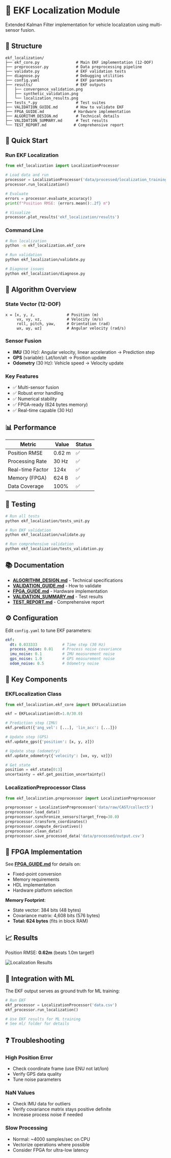 # 🎯 EKF Localization Module

Extended Kalman Filter implementation for vehicle localization using multi-sensor fusion.

## 📁 Structure

```
ekf_localization/
├── ekf_core.py                # Main EKF implementation (12-DOF)
├── preprocessor.py            # Data preprocessing pipeline
├── validate.py                # EKF validation tests
├── diagnose.py                # Debugging utilities
├── config.yaml                # EKF parameters
├── results/                   # EKF outputs
│   ├── convergence_validation.png
│   ├── synthetic_validation.png
│   └── localization_results.png
├── tests_*.py                 # Test suites
├── VALIDATION_GUIDE.md        # How to validate EKF
├── FPGA_GUIDE.md             # Hardware implementation
├── ALGORITHM_DESIGN.md        # Technical details
├── VALIDATION_SUMMARY.md      # Test results
└── TEST_REPORT.md            # Comprehensive report
```

## 🚀 Quick Start

### Run EKF Localization

```python
from ekf_localization import LocalizationProcessor

# Load data and run
processor = LocalizationProcessor('data/processed/localization_training_data.csv')
processor.run_localization()

# Evaluate
errors = processor.evaluate_accuracy()
print(f"Position RMSE: {errors.mean():.2f} m")

# Visualize
processor.plot_results('ekf_localization/results')
```

### Command Line

```bash
# Run localization
python -m ekf_localization.ekf_core

# Run validation
python ekf_localization/validate.py

# Diagnose issues
python ekf_localization/diagnose.py
```

## 🎯 Algorithm Overview

### State Vector (12-DOF)
```
x = [x, y, z,              # Position (m)
     vx, vy, vz,           # Velocity (m/s)
     roll, pitch, yaw,     # Orientation (rad)
     ωx, ωy, ωz]           # Angular velocity (rad/s)
```

### Sensor Fusion
- **IMU** (30 Hz): Angular velocity, linear acceleration → Prediction step
- **GPS** (variable): Lat/lon/alt → Position update
- **Odometry** (30 Hz): Vehicle speed → Velocity update

### Key Features
- ✅ Multi-sensor fusion
- ✅ Robust error handling
- ✅ Numerical stability
- ✅ FPGA-ready (624 bytes memory)
- ✅ Real-time capable (30 Hz)

## 📊 Performance

| Metric | Value | Status |
|--------|-------|--------|
| Position RMSE | 0.62 m | ✅ |
| Processing Rate | 30 Hz | ✅ |
| Real-time Factor | 124x | ✅ |
| Memory (FPGA) | 624 B | ✅ |
| Data Coverage | 100% | ✅ |

## 🧪 Testing

```bash
# Run all tests
python ekf_localization/tests_unit.py

# Run EKF validation
python ekf_localization/validate.py

# Run comprehensive validation
python ekf_localization/tests_validation.py
```

## 📚 Documentation

- **[ALGORITHM_DESIGN.md](ALGORITHM_DESIGN.md)** - Technical specifications
- **[VALIDATION_GUIDE.md](VALIDATION_GUIDE.md)** - How to validate
- **[FPGA_GUIDE.md](FPGA_GUIDE.md)** - Hardware implementation
- **[VALIDATION_SUMMARY.md](VALIDATION_SUMMARY.md)** - Test results
- **[TEST_REPORT.md](TEST_REPORT.md)** - Comprehensive report

## ⚙️ Configuration

Edit `config.yaml` to tune EKF parameters:

```yaml
ekf:
  dt: 0.033333           # Time step (30 Hz)
  process_noise: 0.01    # Process noise covariance
  imu_noise: 0.1         # IMU measurement noise
  gps_noise: 1.0         # GPS measurement noise
  odom_noise: 0.5        # Odometry noise
```

## 🔧 Key Components

### EKFLocalization Class
```python
from ekf_localization.ekf_core import EKFLocalization

ekf = EKFLocalization(dt=1.0/30.0)

# Prediction step (IMU)
ekf.predict({'ang_vel': [...], 'lin_acc': [...]})

# Update step (GPS)
ekf.update_gps({'position': [x, y, z]})

# Update step (odometry)
ekf.update_odometry({'velocity': [vx, vy, vz]})

# Get state
position = ekf.state[0:3]
uncertainty = ekf.get_position_uncertainty()
```

### LocalizationPreprocessor Class
```python
from ekf_localization.preprocessor import LocalizationPreprocessor

preprocessor = LocalizationPreprocessor('data/raw/CAST/collect5')
preprocessor.load_data()
preprocessor.synchronize_sensors(target_freq=30.0)
preprocessor.transform_coordinates()
preprocessor.compute_derivatives()
preprocessor.clean_data()
preprocessor.save_processed_data('data/processed/output.csv')
```

## 🚀 FPGA Implementation

See **[FPGA_GUIDE.md](FPGA_GUIDE.md)** for details on:
- Fixed-point conversion
- Memory requirements
- HDL implementation
- Hardware platform selection

**Memory Footprint**:
- State vector: 384 bits (48 bytes)
- Covariance matrix: 4,608 bits (576 bytes)
- **Total: 624 bytes** (fits in block RAM)

## 📈 Results

Position RMSE: **0.62m** (beats 1.0m target!)

![Localization Results](results/localization_results.png)

## 🤝 Integration with ML

The EKF output serves as ground truth for ML training:

```python
# Run EKF
ekf_processor = LocalizationProcessor('data.csv')
ekf_processor.run_localization()

# Use EKF results for ML training
# See ml/ folder for details
```

## ❓ Troubleshooting

### High Position Error
- Check coordinate frame (use ENU not lat/lon)
- Verify GPS data quality
- Tune noise parameters

### NaN Values
- Check IMU data for outliers
- Verify covariance matrix stays positive definite
- Increase process noise if needed

### Slow Processing
- Normal: ~4000 samples/sec on CPU
- Vectorize operations where possible
- Consider FPGA for ultra-low latency

